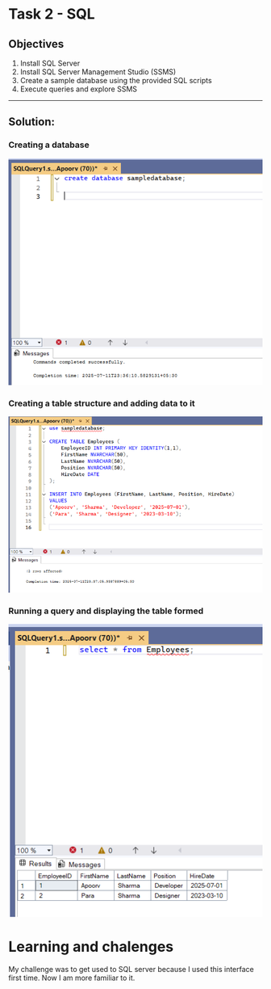 # Task 2 - SQL

## Objectives
1. Install SQL Server
2. Install SQL Server Management Studio (SSMS)
3. Create a sample database using the provided SQL scripts
4. Execute queries and explore SSMS

------------------------

## Solution:

### Creating a database
![alt text](image.png)
### Creating a table structure and adding data to it
![alt text](image-1.png)
### Running a query and displaying the table formed
![alt text](image-2.png)

# Learning and chalenges
My challenge was to get used to SQL server because I used this interface first time. Now I am more familiar to it.
